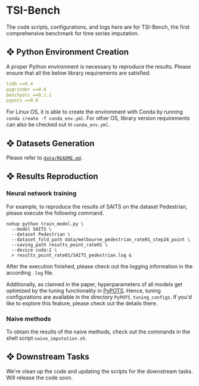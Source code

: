 # TSI-Bench 
The code scripts, configurations, and logs here are for TSI-Bench, 
the first comprehensive benchmark for time series imputation.

## ❖ Python Environment Creation
A proper Python environment is necessary to reproduce the results. 
Please ensure that all the below library requirements are satisfied.

```yaml
tsdb ==0.4
pygrinder ==0.6
benchpots ==0.1.1
pypots ==0.6
```

For Linux OS, it is able to create the environment with Conda by running `conda create -f conda_env.yml`.
For other OS, library version requirements can also be checked out in `conda_env.yml`.


## ❖ Datasets Generation
Please refer to [`data/README.md`](data/README.md).


## ❖ Results Reproduction
### Neural network training 
For example, to reproduce the results of SAITS on the dataset Pedestrian, please execute the following command.

```shell
nohup python train_model.py \
  --model SAITS \
  --dataset Pedestrian \
  --dataset_fold_path data/melbourne_pedestrian_rate01_step24_point \
  --saving_path results_point_rate01 \
  --device cuda:2 \
  > results_point_rate01/SAITS_pedestrian.log &
```

After the execution finished, please check out the logging information in the according `.log` file.

Additionally, as claimed in the paper, hyperparameters of all models get optimized by the tuning functionality in 
[PyPOTS](https://github.com/WenjieDu/PyPOTS). Hence, tuning configurations are available in the directory `PyPOTS_tuning_configs`.
If you'd like to explore this feature, please check out the details there.

### Naive methods
To obtain the results of the naive methods, check out the commands in the shell script `naive_imputation.sh`.


## ❖ Downstream Tasks
We're clean up the code and updating the scripts for the downstream tasks. Will release the code soon.